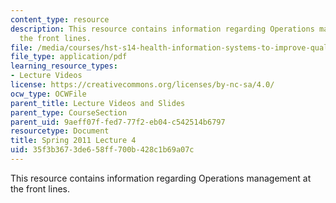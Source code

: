 ```yaml
---
content_type: resource
description: This resource contains information regarding Operations management at
  the front lines.
file: /media/courses/hst-s14-health-information-systems-to-improve-quality-of-care-in-resource-poor-settings-spring-2012/35f3b3673de658ff700b428c1b69a07c_MITHST_S14S12_lec06_1104.pdf
file_type: application/pdf
learning_resource_types:
- Lecture Videos
license: https://creativecommons.org/licenses/by-nc-sa/4.0/
ocw_type: OCWFile
parent_title: Lecture Videos and Slides
parent_type: CourseSection
parent_uid: 9aeff07f-fed7-77f2-eb04-c542514b6797
resourcetype: Document
title: Spring 2011 Lecture 4
uid: 35f3b367-3de6-58ff-700b-428c1b69a07c
---
```

This resource contains information regarding Operations management at the front lines.